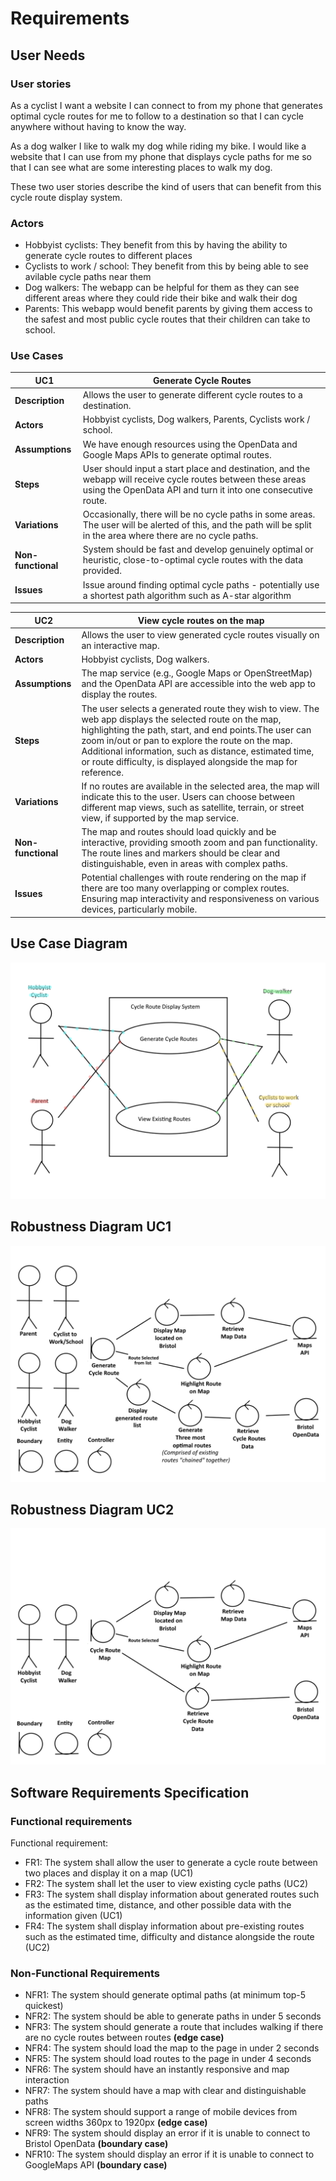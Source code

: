 # Requirements

## User Needs

### User stories
As a cyclist I want a website I can connect to from my phone that generates optimal cycle routes
for me to follow to a destination so that I can cycle anywhere without having to know the way.

As a dog walker I like to walk my dog while riding my bike. I would like a website that I can use
from my phone that displays cycle paths for me so that I can see what are some interesting places
to walk my dog.

These two user stories describe the kind of users that can benefit from this cycle route display system.

### Actors
- Hobbyist cyclists:
They benefit from this by having the ability to generate cycle routes to different places
- Cyclists to work / school:
They benefit from this by being able to see avilable cycle paths near them
- Dog walkers:
The webapp can be helpful for them as they can see different areas where they could ride
their bike and walk their dog
- Parents:
This webapp would benefit parents by giving them access to the safest and most public cycle
routes that their children can take to school.

### Use Cases
 

| UC1 | Generate Cycle Routes |
| -------------------------------------- | ------------------- |
| **Description** | Allows the user to generate different cycle routes to a destination. |
| **Actors** | Hobbyist cyclists, Dog walkers, Parents, Cyclists work / school. |
| **Assumptions** | We have enough resources using the OpenData and Google Maps APIs to generate optimal routes. |
| **Steps** | User should input a start place and destination, and the webapp will receive cycle routes between these areas using the OpenData API and turn it into one consecutive route. |
| **Variations** | Occasionally, there will be no cycle paths in some areas. The user will be alerted of this, and the path will be split in the area where there are no cycle paths. |
| **Non-functional** | System should be fast and develop genuinely optimal or heuristic, close-to-optimal cycle routes with the data provided. |
| **Issues** | Issue around finding optimal cycle paths - potentially use a shortest path algorithm such as A-star algorithm |


 
 
| UC2 | View cycle routes on the map | 
| -------------------------------------- | ------------------- |
| **Description** |  Allows the user to view generated cycle routes visually on an interactive map.
| **Actors** |  Hobbyist cyclists, Dog walkers.
| **Assumptions** | The map service (e.g., Google Maps or OpenStreetMap) and the OpenData API are accessible into the web app to display the routes.
| **Steps** | The user selects a generated route they wish to view. The web app displays the selected route on the map, highlighting the path, start, and end points.The user can zoom in/out or pan to explore the route on the map. Additional information, such as distance, estimated time, or route difficulty, is displayed alongside the map for reference.
| **Variations** | If no routes are available in the selected area, the map will indicate this to the user. Users can choose between different map views, such as satellite, terrain, or street view, if supported by the map service.
| **Non-functional** | The map and routes should load quickly and be interactive, providing smooth zoom and pan functionality. The route lines and markers should be clear and distinguishable, even in areas with complex paths.
| **Issues** | Potential challenges with route rendering on the map if there are too many overlapping or complex routes. Ensuring map interactivity and responsiveness on various devices, particularly mobile.

## Use Case Diagram

![UCD](images/UseCaseDiagram.png)

## Robustness Diagram UC1

![RD1](images/RobustnessDiagram1.png)

## Robustness Diagram UC2

![RD2](images/RobustnessDiagram2.png)

## Software Requirements Specification
### Functional requirements
Functional requirement:
- FR1: The system shall allow the user to generate a cycle route between two places and display it on a map (UC1)
- FR2: The system shall let the user to view existing cycle paths (UC2)
- FR3: The system shall display information about generated routes such as the estimated time, distance, and other possible data with the information given (UC1)
- FR4: The system shall display information about pre-existing routes such as the estimated time, difficulty and distance alongside the route (UC2) 

### Non-Functional Requirements
- NFR1: The system should generate optimal paths (at minimum top-5 quickest)
- NFR2: The system should be able to generate paths in under 5 seconds
- NFR3: The system should generate a route that includes walking if there are no cycle routes between routes **(edge case)**
- NFR4: The system should load the map to the page in under 2 seconds
- NFR5: The system should load routes to the page in under 4 seconds
- NFR6: The system should have an instantly responsive and map interaction
- NFR7: The system should have a map with clear and distinguishable paths
- NFR8: The system should support a range of mobile devices from screen widths 360px to 1920px **(edge case)**
- NFR9: The system should display an error if it is unable to connect to Bristol OpenData **(boundary case)**
- NFR10: The system should display an error if it is unable to connect to GoogleMaps API **(boundary case)**
